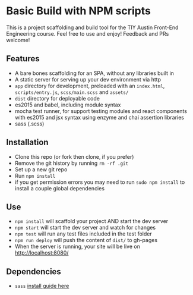 # Basic Build with NPM scripts
This is a project scaffolding and build tool for the TIY Austin Front-End Engineering course. Feel free to use and enjoy! Feedback and PRs welcome!

## Features
- A bare bones scaffolding for an SPA, without any libraries built in
- A static server for serving up your dev environment via http
- `app` directory for development, preloaded with an `index.html`, `scripts/entry.js`, `scss/main.scss` and `assets/`
- `dist` directory for deployable code
- es2015 and babel, including module syntax
- mocha test runner, for support testing modules and react components with es2015 and jsx syntax using enzyme and chai assertion libraries
- sass (.scss)

## Installation
- Clone this repo (or fork then clone, if you prefer)
- Remove the git history by running `rm -rf .git`
- Set up a new git repo
- Run `npm install`
- if you get permission errors you may need to run `sudo npm install` to install a couple global dependencies

## Use
- `npm install` will scaffold your project AND start the dev server
- `npm start` will start the dev server and watch for changes
- `npm test` will run any test files included in the test folder
- `npm run deploy` will push the content of `dist/` to gh-pages
- When the server is running, your site will be live on [http://localhost:8080/](http://localhost:8080/)

## Dependencies
- `sass` [install guide here](http://sass-lang.com/install)

